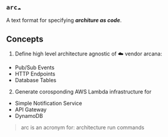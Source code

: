 ### <kbd>arc:cloud:</kbd>

A text format for specifying **_architure as code_**.

## Concepts

1. Define high level architecture agnostic of :cloud: vendor arcana:

- Pub/Sub Events
- HTTP Endpoints
- Database Tables

2. Generate corosponding AWS Lambda infrastructure for 

- Simple Notification Service
- API Gateway
- DynamoDB

> arc is an acronym for: architecture run commands
